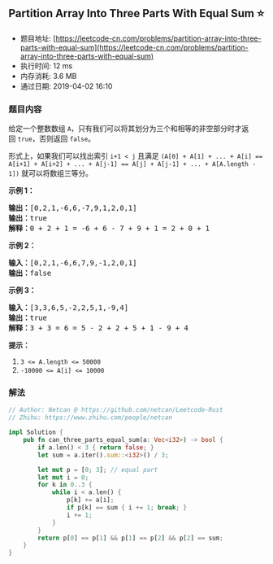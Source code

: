 ## Partition Array Into Three Parts With Equal Sum :star:
- 题目地址: [https://leetcode-cn.com/problems/partition-array-into-three-parts-with-equal-sum](https://leetcode-cn.com/problems/partition-array-into-three-parts-with-equal-sum)
- 执行时间: 12 ms 
- 内存消耗: 3.6 MB
- 通过日期: 2019-04-02 16:10

### 题目内容
<p>给定一个整数数组 <code>A</code>，只有我们可以将其划分为三个和相等的非空部分时才返回 <code>true</code>，否则返回 <code>false</code>。</p>

<p>形式上，如果我们可以找出索引 <code>i+1 < j</code> 且满足 <code>(A[0] + A[1] + ... + A[i] == A[i+1] + A[i+2] + ... + A[j-1] == A[j] + A[j-1] + ... + A[A.length - 1])</code> 就可以将数组三等分。</p>



<p><strong>示例 1：</strong></p>

<pre><strong>输出：</strong>[0,2,1,-6,6,-7,9,1,2,0,1]
<strong>输出：</strong>true
<strong>解释：</strong>0 + 2 + 1 = -6 + 6 - 7 + 9 + 1 = 2 + 0 + 1
</pre>

<p><strong>示例 2：</strong></p>

<pre><strong>输入：</strong>[0,2,1,-6,6,7,9,-1,2,0,1]
<strong>输出：</strong>false
</pre>

<p><strong>示例 3：</strong></p>

<pre><strong>输入：</strong>[3,3,6,5,-2,2,5,1,-9,4]
<strong>输出：</strong>true
<strong>解释：</strong>3 + 3 = 6 = 5 - 2 + 2 + 5 + 1 - 9 + 4
</pre>



<p><strong>提示：</strong></p>

<ol>
	<li><code>3 <= A.length <= 50000</code></li>
	<li><code>-10000 <= A[i] <= 10000</code></li>
</ol>


### 解法
```rust
// Author: Netcan @ https://github.com/netcan/Leetcode-Rust
// Zhihu: https://www.zhihu.com/people/netcan

impl Solution {
    pub fn can_three_parts_equal_sum(a: Vec<i32>) -> bool {
        if a.len() < 3 { return false; }
        let sum = a.iter().sum::<i32>() / 3;

        let mut p = [0; 3]; // equal part
        let mut i = 0;
        for k in 0..3 {
            while i < a.len() {
                p[k] += a[i];
                if p[k] == sum { i += 1; break; }
                i += 1;
            }
        }
        return p[0] == p[1] && p[1] == p[2] && p[2] == sum;
    }
}

```
